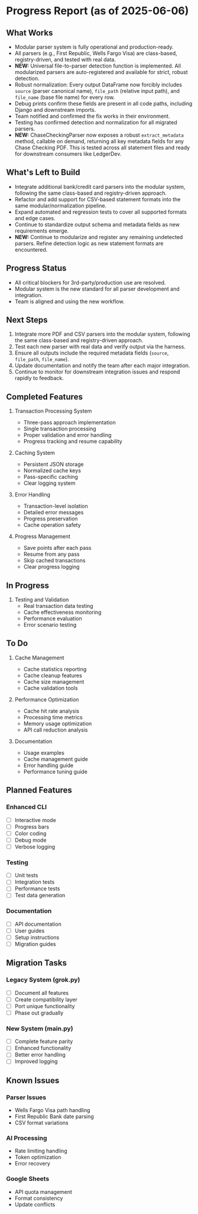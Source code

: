 # Progress Report (as of 2025-06-06)

## What Works
- Modular parser system is fully operational and production-ready.
- All parsers (e.g., First Republic, Wells Fargo Visa) are class-based, registry-driven, and tested with real data.
- **NEW:** Universal file-to-parser detection function is implemented. All modularized parsers are auto-registered and available for strict, robust detection.
- Robust normalization: Every output DataFrame now forcibly includes `source` (parser canonical name), `file_path` (relative input path), and `file_name` (base file name) for every row.
- Debug prints confirm these fields are present in all code paths, including Django and downstream imports.
- Team notified and confirmed the fix works in their environment.
- Testing has confirmed detection and normalization for all migrated parsers.
- **NEW:** ChaseCheckingParser now exposes a robust `extract_metadata` method, callable on demand, returning all key metadata fields for any Chase Checking PDF. This is tested across all statement files and ready for downstream consumers like LedgerDev.

## What's Left to Build
- Integrate additional bank/credit card parsers into the modular system, following the same class-based and registry-driven approach.
- Refactor and add support for CSV-based statement formats into the same modular/normalization pipeline.
- Expand automated and regression tests to cover all supported formats and edge cases.
- Continue to standardize output schema and metadata fields as new requirements emerge.
- **NEW:** Continue to modularize and register any remaining undetected parsers. Refine detection logic as new statement formats are encountered.

## Progress Status
- All critical blockers for 3rd-party/production use are resolved.
- Modular system is the new standard for all parser development and integration.
- Team is aligned and using the new workflow.

## Next Steps
1. Integrate more PDF and CSV parsers into the modular system, following the same class-based and registry-driven approach.
2. Test each new parser with real data and verify output via the harness.
3. Ensure all outputs include the required metadata fields (`source`, `file_path`, `file_name`).
4. Update documentation and notify the team after each major integration.
5. Continue to monitor for downstream integration issues and respond rapidly to feedback.

## Completed Features
1. Transaction Processing System
   - Three-pass approach implementation
   - Single transaction processing
   - Proper validation and error handling
   - Progress tracking and resume capability

2. Caching System
   - Persistent JSON storage
   - Normalized cache keys
   - Pass-specific caching
   - Clear logging system

3. Error Handling
   - Transaction-level isolation
   - Detailed error messages
   - Progress preservation
   - Cache operation safety

4. Progress Management
   - Save points after each pass
   - Resume from any pass
   - Skip cached transactions
   - Clear progress logging

## In Progress
1. Testing and Validation
   - Real transaction data testing
   - Cache effectiveness monitoring
   - Performance evaluation
   - Error scenario testing

## To Do
1. Cache Management
   - Cache statistics reporting
   - Cache cleanup features
   - Cache size management
   - Cache validation tools

2. Performance Optimization
   - Cache hit rate analysis
   - Processing time metrics
   - Memory usage optimization
   - API call reduction analysis

3. Documentation
   - Usage examples
   - Cache management guide
   - Error handling guide
   - Performance tuning guide

## Planned Features

### Enhanced CLI
- [ ] Interactive mode
- [ ] Progress bars
- [ ] Color coding
- [ ] Debug mode
- [ ] Verbose logging

### Testing
- [ ] Unit tests
- [ ] Integration tests
- [ ] Performance tests
- [ ] Test data generation

### Documentation
- [ ] API documentation
- [ ] User guides
- [ ] Setup instructions
- [ ] Migration guides

## Migration Tasks

### Legacy System (grok.py)
- [ ] Document all features
- [ ] Create compatibility layer
- [ ] Port unique functionality
- [ ] Phase out gradually

### New System (main.py)
- [ ] Complete feature parity
- [ ] Enhanced functionality
- [ ] Better error handling
- [ ] Improved logging

## Known Issues

### Parser Issues
- Wells Fargo Visa path handling
- First Republic Bank date parsing
- CSV format variations

### AI Processing
- Rate limiting handling
- Token optimization
- Error recovery

### Google Sheets
- API quota management
- Format consistency
- Update conflicts 